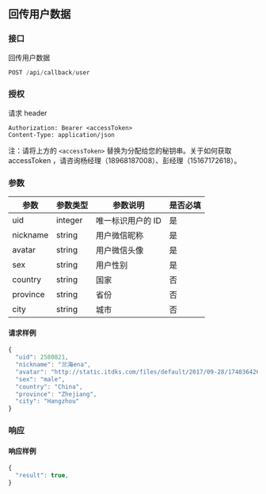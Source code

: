 ## 回传用户数据

### 接口
回传用户数据

```js
POST /api/callback/user
```
### 授权
请求 header

```
Authorization: Bearer <accessToken>
Content-Type: application/json
```

注：请将上方的 `<accessToken>` 替换为分配给您的秘钥串。关于如何获取 accessToken ，请咨询杨经理（18968187008）、彭经理（15167172618）。

### 参数

| 参数       | 参数类型    | 参数说明       | 是否必填 |
| -------- | ------- | ---------- | ---- |
| uid      | integer | 唯一标识用户的 ID | 是    |
| nickname | string  | 用户微信昵称     | 是    |
| avatar   | string  | 用户微信头像     | 是    |
| sex      | string  | 用户性别       | 是    |
| country  | string  | 国家         | 否    |
| province | string  | 省份         | 否    |
| city     | string  | 城市         | 否    |

#### 请求样例

```js
{
  "uid": 2580821,
  "nickname": "兰海ena",
  "avatar": "http://static.itdks.com/files/default/2017/09-28/17403642672f970434.jpg",
  "sex": "male",
  "country": "China",
  "province": "Zhejiang",
  "city": "Hangzhou"
}
```

### 响应

#### 响应样例
```js
{
  "result": true,
}
```


